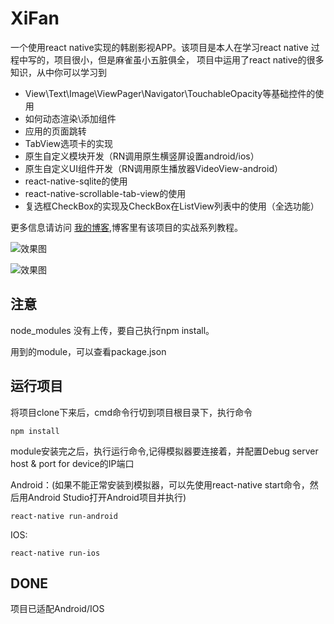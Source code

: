 # XiFan
一个使用react native实现的韩剧影视APP。该项目是本人在学习react native 过程中写的，项目很小，但是麻雀虽小五脏俱全，
项目中运用了react native的很多知识，从中你可以学习到

- View\Text\Image\ViewPager\Navigator\TouchableOpacity等基础控件的使用
- 如何动态渲染\添加组件
- 应用的页面跳转
- TabView选项卡的实现
- 原生自定义模块开发（RN调用原生横竖屏设置android/ios）
- 原生自定义UI组件开发（RN调用原生播放器VideoView-android）
- react-native-sqlite的使用
- react-native-scrollable-tab-view的使用
- 复选框CheckBox的实现及CheckBox在ListView列表中的使用（全选功能）

更多信息请访问 [我的博客](http://blog.csdn.net/it_talk),博客里有该项目的实战系列教程。

![效果图](https://github.com/helengray/XiFan/raw/master/xifan.gif)

![效果图](https://github.com/helengray/XiFan/raw/master/xifan2.gif)
## 注意
node_modules 没有上传，要自己执行npm install。

用到的module，可以查看package.json


## 运行项目
将项目clone下来后，cmd命令行切到项目根目录下，执行命令

```
npm install 
```

module安装完之后，执行运行命令,记得模拟器要连接着，并配置Debug server host & port for device的IP端口

Android：(如果不能正常安装到模拟器，可以先使用react-native start命令，然后用Android Studio打开Android项目并执行)

```
react-native run-android
```
IOS:

```
react-native run-ios
```

## DONE
项目已适配Android/IOS
